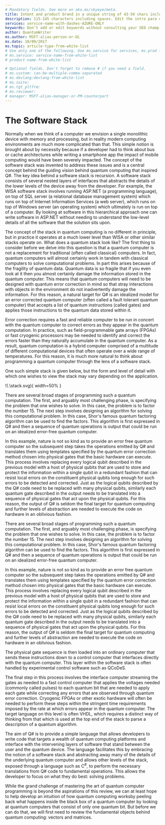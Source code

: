 ```yaml
---
# Mandatory fields. See more on aka.ms/skyeye/meta.
title: Intent and product brand in a unique string of 43-59 chars including spaces | Microsoft Docs 
description: 115-145 characters including spaces. Edit the intro para describing article intent to fit here. This abstract displays in the search result.
services: service-name-with-dashes-AZURE-ONLY 
keywords: Don’t add or edit keywords without consulting your SEO champ.
author: QuantumWriter
ms.author: MSFT-alias-person-or-DL
ms.date: 10/09/2017
ms.topic: article-type-from-white-list
# Use only one of the following. Use ms.service for services, ms.prod for on-prem. Remove the # before the relevant field.
# ms.service: service-name-from-white-list
# product-name-from-white-list

# Optional fields. Don't forget to remove # if you need a field.
# ms.custom: can-be-multiple-comma-separated
# ms.devlang:devlang-from-white-list
# ms.suite: 
# ms.tgt_pltfrm:
# ms.reviewer:
# manager: MSFT-alias-manager-or-PM-counterpart
---
```

# The Software Stack
Normally when we think of a computer we envision a single monolithic device with memory and processing, but in reality modern computing environments are much more complicated than that.  This simple notion is brought about by necessity because if a developer had to think about bus or cache architectures while writing a smartphone app the impact of mobile computing would have been severely impacted.  The concept of the software stack was invented to address these issues and is a central concept behind the guiding vision behind quantum computing that inspired Q#.  The key idea behind a software stack is recursion.  A software stack consists of several nested layers of interfaces that abstracts the details of the lower levels of the device away from the developer.  For example, the WISA software stack involves running ASP.NET (a programming language), on top of SQL server (a relational database management system) which runs on top of Internet Information Services (a web server), which runs on top of Windows server (an operating system) which ultimately is run on top of a computer.  By looking at software in this hierarchical approach one can write software in ASP.NET without needing to understand the low-level details of all the software that the solution sits upon.

The concept of the stack in quantum computing is no different in principle, but in practice it operates at a much lower level than WISA or other similar stacks operate on.  What does a quantum stack  look like?  The first thing to consider before we delve into this question is that a quantum computer is not a replacement for traditional (often called classical) computers.  In fact, quantum computers will almost certainly work in tandem with classical computers to solve computational problems.  In part this arises because of the fragility of quantum data.  Quantum data is so fragile that if you even look at it then you almost certainly damage the information stored in the quantum computer.  This means that quantum computers will need to be designed with quantum error correction in mind so that stray interactions with objects in the environment do not inadvertently damage the information.   For this reason, a natural target for Q# is an idealized model for an error corrected quantum computer (often called a fault tolerant quantum computer) that accepts a list of quantum instructions (called gates) and applies those instructions to the quantum data stored within it.

Error correction requires a fast and reliable computer to be run in concert with the quantum computer to correct errors as they appear in the quantum computation.  In practice,  such as field-programmable gate arrays (FPGAs) or fast cryogenic processors may be needed to identify and correct the errors faster than they naturally accumulate in the quantum computer.  As a result, quantum computation is a hybrid computer comprised of a multitude of different computational devices that often operate over a wide range of temperatures.  For this reason, it is much more natural to think about programming a quantum computer through the lens of a software stack.

One such simple stack is given below, but the form and level of detail with which one wishes to view the stack may vary depending on the application.

!(.\stack.svg){ width=50% }

There are several broad stages of programming such a quantum computation.  The first, and arguably most challenging phase, is specifying the problem that one wishes to solve.  In this case, the problem is to factor the number 15.  The next step involves designing an algorithm for solving this computational problem.  In this case, Shor's famous quantum factoring algorithm can be used to find the factors.  This algorithm is first expressed in Q# and then a sequence of quantum operations is output that could be run on an idealized error-free quantum computer.  

In this example, nature is not so kind as to provide an error free quantum computer so the subsequent step takes the operations emitted by Q# and translates them using templates specified by the quantum error correction method chosen into physical gates that the basic hardware can execute.  This process involves replacing every logical qubit described in the previous model with a host of physical qubits that are used to store and protect the information within a single qubit in a redundant fashion that can resist local errors on the constituent physical qubits long enough for such errors to be detected and corrected.  Just as the logical qubits described by the Q# code need to be replaced with many physical qubits, similarly each quantum gate described in the output needs to be translated into a sequence of physical gates that act upon the physical qubits.  For this reason, the output of Q# is seldom the final target for quantum computing and further levels of abstraction are needed to execute the code on hardware in an oblivious fashion.

There are several broad stages of programming such a quantum computation.  The first, and arguably most challenging phase, is specifying the problem that one wishes to solve.  In this case, the problem is to factor the number 15.  The next step involves designing an algorithm for solving this computational problem.  In this case, Shor's famous quantum factoring algorithm can be used to find the factors.  This algorithm is first expressed in Q# and then a sequence of quantum operations is output that could be run on an idealized error-free quantum computer.  

In this example, nature is not so kind as to provide an error free quantum computer so the subsequent step takes the operations emitted by Q# and translates them using templates specified by the quantum error correction method chosen into physical gates that the basic hardware can execute.  This process involves replacing every logical qubit described in the previous model with a host of physical qubits that are used to store and protect the information within a single qubit in a redundant fashion that can resist local errors on the constituent physical qubits long enough for such errors to be detected and corrected.  Just as the logical qubits described by the Q# code need to be replaced with many physical qubits, similarly each quantum gate described in the output needs to be translated into a sequence of physical gates that act upon the physical qubits.  For this reason, the output of Q# is seldom the final target for quantum computing and further levels of abstraction are needed to execute the code on hardware in an oblivious fashion.

The physical gate sequence is then loaded into an ordinary computer that sends these instructions down to a control computer that interfaces directly with the quantum computer.  This layer within the software stack is often handled by experimental control software such as QCoDeS.

The final step in this process involves the interface computer streaming the gates as needed to a fast control computer that applies the voltages needed (commonly called pulses) to each quantum bit that are needed to apply each gate while correcting any errors that are observed through quantum error correction.  Cryogenic FPGAs or other exotic hardware will often be needed to perform these steps within the stringent time requirements imposed by the rate at which errors appear in the quantum computer.  The target language on this level is often VHDL, which requires a distinct way of thinking from that which is used at the top end of the stack to parse a description of a quantum algorithm.

The aim of Q# is to provide a simple language that allows developers to write code that targets a wealth of quantum computing platforms and interface with the intervening layers of software that stand between the user and the quantum device.  The language facilitates this by embracing the notion of a software stack and abstracting away many of the details of the underlying quantum computer and allows other levels of the stack, exposed through a language such as C$^\#$, to perform the necessary translations from Q# code to fundamental operations.  This allows the developer to focus on what they do best: solving problems.   

While the grand challenge of mastering the art of quantum computer programming is beyond the aspirations of this review, we can at least hope to help develop an intuition of how quantum computing worksby peeling back what happens inside the black box of a quantum computer by looking at quantum computers that consist of only one quantum bit.  But before we can do that, we will first need to review the fundamental objects behind quantum computing: vectors and matrices.
